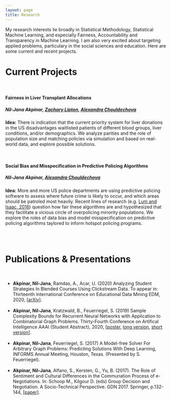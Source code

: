```yaml
---
layout: page
title: Research
---
```


<head>
<meta name="viewport" content="width=device-width, initial-scale=1">
<!-- Add icon library -->
<link rel="stylesheet" href="https://cdnjs.cloudflare.com/ajax/libs/font-awesome/4.7.0/css/font-awesome.min.css">
<style>
.btn {
  background-color: #404040;
  border: none;
  color: white;
  padding: 10px 20px;
  cursor: pointer;
  font-size: 12px;
}

/* Darker background on mouse-over */
.btn:hover {
  background-color: #202020;
}

p.small {
  line-height: 1.3;
}

</style>
</head>

My research interests lie broadly in Statistical Methodology, Statistical Machine Learning, and especially Fairness, Accountability and Transparency in Machine Learning. I am also very excited about targeting applied problems, particulary in the social sciences and education.
Here are some current and recent projects. 

<h1>Current Projects</h1>
<br>
<!--<p><img src="/img/diderot.png" alt="Diderot" width="350" height="350" style="float: left;padding: 10px;"> -->
<h4>Fairness in Liver Transplant Allocations</h4>
<h5>Nil-Jana Akpinar, <a href = "http://zacklipton.com/">Zachary Lipton</a>, <a href = "https://www.andrew.cmu.edu/user/achoulde/">Alexandra Chouldechova</a></h5>

<p class = 'small'><b>Idea:</b> There is indication that the current priority system for liver
donations in the US disadvantages waitlisted patients of different blood groups, liver conditions, and/or demographics.
We analyze parities and the role of population size and matching policies via simulation and based on real-world data, and explore possible solutions.
</p>

<br>

<!-- <p><img src="/img/pol.png" alt="Predictive Policing" width="350" height="350" style="float: left;padding: 10px;"> -->
<h4>Social Bias and Misspecification in Predictive Policing Algorithms</h4>
<h5>Nil-Jana Akpinar, <a href = "https://www.andrew.cmu.edu/user/achoulde/">Alexandra Chouldechova</a></h5>

<p class = 'small'><b>Idea:</b> More and more US police departments are using predictive policing software to assess where future crime is likely to occur, and which areas should be patroled most heavily. Recent lines of research (e.g. <a href = "https://rss.onlinelibrary.wiley.com/doi/full/10.1111/j.1740-9713.2016.00960.x">Lum and Isaac, 2016</a>) question how fair these algorithms are and hypothesized that they facilitate a vicious circle of overpolicing minority populations. We explore the roles of data bias and model misspecification on predictive policing algorithms taylored to inform hotspot policing programs. 
</p>

<br><br>


<h1>Publications & Presentations</h1>
<br>
<ul>
  <li><b>Akpinar, Nil-Jana</b>, Ramdas, A., Acar, U. (2020) Analyzing Student Strategies In Blended Courses Using Clickstream Data. To appear in: Thirteenth International Conference on Educational Data Mining EDM, 2020, [<a href = "https://arxiv.org/abs/2006.00421">arXiv</a>].</li><br>
  <li><b>Akpinar, Nil-Jana</b>, Kratzwald, B., Feuerriegel, S. (2019) Sample Complexity
Bounds for Recurrent Neural Networks with Application to Combinatorial
Graph Problems. Thirty-Fourth Conference on Artifical Intelligence AAAI (Student Abstract), 2020, [<a href = "final_rnn_poster.pdf">poster</a>, <a href = "https://arxiv.org/abs/1901.10289">long version</a>, <a href = "https://www.aaai.org/Papers/AAAI/2020GB/SA-AkpinarNJ.540.pdf">short version</a>].</li><br>
  <li><b>Akpinar, Nil-Jana</b>, Feuerriegel, S. (2017) A Model-free Solver For Arbitrary
Graph Problems: Predicting Solutions With Deep Learning, INFORMS Annual
Meeting, Houston, Texas. (Presented by S. Feuerriegel).</li><br>
  <li><b>Akpinar, Nil-Jana</b>, Alfano, S., Kersten, G., Yu, B. (2017). The Role of Sentiment and Cultural Differences in the Communation Process of e-Negotiations.
In: Schoop M., Kilgour D. (eds) Group Decision and Negotiation. A Socio-Technical Perspective. GDN 2017. Springer, p.132-144, [<a href = "https://link.springer.com/chapter/10.1007/978-3-319-63546-0_10">paper</a>].</li>
</ul>



